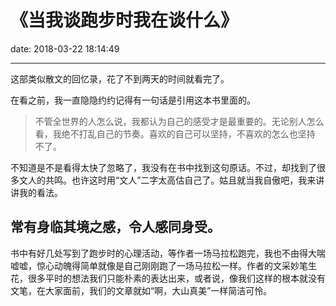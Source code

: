 # 《当我谈跑步时我在谈什么》
date: 2018-03-22 18:14:49

---

这部类似散文的回忆录，花了不到两天的时间就看完了。

在看之前，我一直隐隐约约记得有一句话是引用这本书里面的。

> 不管全世界的人怎么说，我都认为自己的感受才是最重要的。无论别人怎么看，我绝不打乱自己的节奏。喜欢的自己可以坚持，不喜欢的怎么也坚持 不了。

不知道是不是看得太快了忽略了，我没有在书中找到这句原话。不过，却找到了很多文人的共鸣。也许这时用“文人”二字太高估自己了。姑且就当我自傲吧，我来讲讲我的看法。

## 常有身临其境之感，令人感同身受。

书中有好几处写到了跑步时的心理活动，等作者一场马拉松跑完，我也不由得大喘嘘嘘，惊心动魄得简单就像是自己刚刚跑了一场马拉松一样。作者的文采妙笔生花，很多平时的想法我们只能朴素的表达出来，或者说，像我们这样的根本就没有文笔，在大家面前，我们的文章就如“啊，大山真美”一样简洁可怜。

